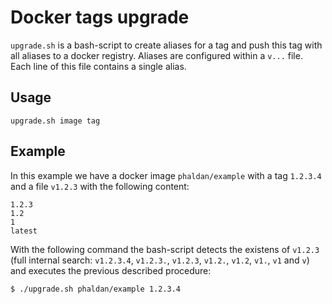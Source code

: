 # Docker tags upgrade

`upgrade.sh` is a bash-script to create aliases for a tag and push this tag with all aliases to a docker registry. Aliases are configured within a `v...` file. Each line of this file contains a single alias.

## Usage

```
upgrade.sh image tag
```

## Example

In this example we have a docker image `phaldan/example` with a tag `1.2.3.4` and a file `v1.2.3` with the following content:

```
1.2.3
1.2
1
latest
```

With the following command the bash-script detects the existens of `v1.2.3` (full internal search: `v1.2.3.4`, `v1.2.3.`, `v1.2.3`, `v1.2.`, `v1.2`, `v1.`, `v1` and `v`) and executes the previous described procedure:

```
$ ./upgrade.sh phaldan/example 1.2.3.4
```